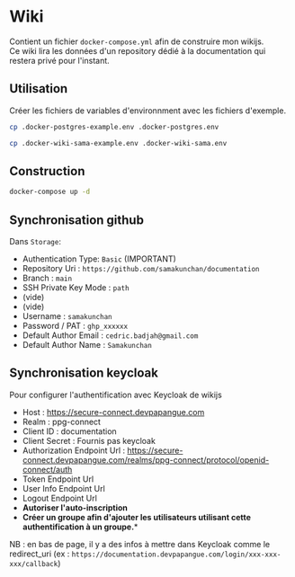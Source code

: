 # Wiki

Contient un fichier ``docker-compose.yml`` afin de construire mon wikijs.<br>
Ce wiki lira les données d'un repository dédié à la documentation qui restera privé pour l'instant.

## Utilisation

Créer les fichiers de variables d'environnment avec les fichiers d'exemple.

```sh
cp .docker-postgres-example.env .docker-postgres.env
```

```sh
cp .docker-wiki-sama-example.env .docker-wiki-sama.env
```

## Construction

```sh
docker-compose up -d
```

## Synchronisation github

Dans `Storage`:
- Authentication Type: `Basic` (IMPORTANT)
- Repository Uri : `https://github.com/samakunchan/documentation`
- Branch : `main`
- SSH Private Key Mode : `path`
- (vide)
- (vide)
- Username : `samakunchan`
- Password / PAT : `ghp_xxxxxx`
- Default Author Email : `cedric.badjah@gmail.com`
- Default Author Name : `Samakunchan`

## Synchronisation keycloak
Pour configurer l'authentification avec Keycloak de wikijs
- Host : https://secure-connect.devpapangue.com
- Realm : ppg-connect
- Client ID : documentation
- Client Secret : Fournis pas keycloak
- Authorization Endpoint Url : https://secure-connect.devpapangue.com/realms/ppg-connect/protocol/openid-connect/auth
- Token Endpoint Url
- User Info Endpoint Url
- Logout Endpoint Url
- **Autoriser l'auto-inscription**
- **Créer un groupe afin d'ajouter les utilisateurs utilisant cette authentification à un groupe.***

NB : en bas de page, il y a des infos à mettre dans Keycloak comme le redirect_uri (ex : `https://documentation.devpapangue.com/login/xxx-xxx-xxx/callback`)
